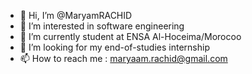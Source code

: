 - 👋 Hi, I’m @MaryamRACHID
- 👀 I’m interested in software engineering
- 🌱 I’m currently student at ENSA Al-Hoceima/Morocoo
- 💞️ I’m looking for my end-of-studies internship
- 📫 How to reach me : maryaam.rachid@gmail.com


<!---
MaryamRACHID/MaryamRACHID is a ✨ special ✨ repository because its `README.md` (this file) appears on your GitHub profile.
You can click the Preview link to take a look at your changes.
--->
